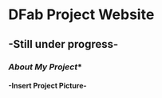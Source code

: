 # DFab Project Website
## -Still under progress-
### *About My Project**
#### -Insert Project Picture-
